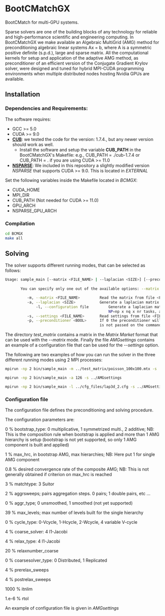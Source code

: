 # BootCMatchGX
BootCMatch for multi-GPU systems.

Sparse solvers are one of the building blocks of any technology for reliable and high-performance scientific and engineering computing. In BootCMatchGX we make available an Algebraic MultiGrid (AMG) method for preconditioning algebraic linear systems Ax = b, where A is a symmetric positive definite (s.p.d.), large and sparse matrix. All the computational kernels for setup and application of the adaptive AMG method, as preconditioner of an efficient version of the Conjugate Gradient Krylov solver, were designed and tuned for hybrid MPI-CUDA programming environments when multiple distributed nodes hosting Nvidia GPUs are available.

## Installation
### Dependencies and Requirements:

The software requires:
* GCC >= 5.0
* CUDA >= 9.0
* **[CUB](https://nvlabs.github.io/cub/)**: we tested the code for the version: 1.7.4., but any newer version should work as well.
  * Install the software and setup the variable **CUB_PATH** in the BootCMatchGX's Makefile: e.g., CUB_PATH = ./cub-1.7.4 or CUB_PATH = . if you are using CUDA >= 11.0
* **[NSPARSE](https://github.com/EBD-CREST/nsparse)**: We included in this repository a slightly modified version *NSPARSE* that supports CUDA >= 9.0. This is located in *EXTERNAL*

Set the following variables inside the Makefile located in *BCMGX*:
* CUDA_HOME
* MPI_DIR
* CUB_PATH (Not needed for CUDA >= 11.0)
* GPU_ARCH
* NSPARSE_GPU_ARCH

### Compilation

```sh
cd BCMGX 
make all
```

## Solving 

The solver supports different running modes, that can be selected as follows:

```sh
Usage: sample_main [--matrix <FILE_NAME> | --laplacian <SIZE>] [--preconditioner <BOOL>] --settings <FILE_NAME>
       
       You can specify only one out of the available options: --matrix and --laplacian

	      -m, --matrix <FILE_NAME>         Read the matrix from file <FILE_NAME>.
	      -a, --laplacian <SIZE>           Generate a laplacian matrix whose size is <SIZE>^3.
              -l, --configuration file         Generate a laplacian matrix whose size local is N=nx x ny x nz and it is replicated on
                                               NP=np x nq x nr tasks, as defined in the configuration file, for a global matrix of size N*NP.  
	      -s, --settings <FILE_NAME>       Read settings from file <FILE_NAME>.
	      -p, --preconditioner <BOOL>      If 0 the preconditioner will not be applied, otherwise it will be applied. If the parameter 
	                                       is not passed on the command line the preconditioner will be applied.
```

The directory *test_matrix* contains a matrix in the *Matrix Market* format that can be used with the *--matrix* mode. Finally the file *AMGsettings* contains an example of a configuration file that can be used for the *--settings* option. 

The following are two examples of how you can run the solver in the three different running modes using 2 MPI processes:

```sh
mpirun -np 2 bin/sample_main -m ../test_matrix/poisson_100x100.mtx -s ../AMGsettings

mpirun -np 2 bin/sample_main -a 126 -s ../AMGsettings

mpirun -np 2 bin/sample_main -l ../cfg_files/lap3d_2.cfg -s ../AMGsettings

```

### Configuration file

The configuration file defines the preconditioning and solving procedure.

The configuration parameters are:

0                  % bootstrap_type: 0 multiplicative, 1 symmetrized multi., 2 additive; NB: This is the composition rule when bootstrap is applied and more than 1 AMG hierarchy is setup (bootstrap is not yet supported, so only 1 AMG component is built and applied)

1                  % max_hrc, in bootstrap AMG, max hierarchies; NB: Here put 1 for single AMG component

0.8                % desired convergence rate of the composite AMG; NB: This is not generally obtained if criterion on max_hrc is reached

3                  % matchtype: 3 Suitor

2                  % aggrsweeps; pairs aggregation steps. 0 pairs; 1 double pairs, etc ...

0                  % aggr_type; 0 unsmoothed, 1 smoothed (not yet supported)

39                 % max_levels; max number of levels built for the single hierarchy

0                  % cycle_type: 0-Vcycle, 1-Hcycle, 2-Wcycle, 4 variable V-cycle

4                  % coarse_solver: 4 l1-Jacobi

4                  % relax_type: 4 l1-Jacobi

20                 % relaxnumber_coarse

0                  % coarsesolver_type: 0 Distributed, 1 Replicated

4                  % prerelax_sweeps

4                  % postrelax_sweeps

1000               % itnlim

1.e-6              % rtol
 
An example of configuration file is given in *AMGsettings*
